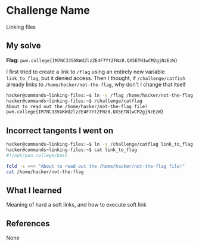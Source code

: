 # Challenge Name
Linking files

## My solve
**Flag:** `pwn.college{IM7NC335GKWd2lzZE4F7YtZFNz8.QX5ETN1wCM2gjNzEzW}`

I first tried to create a link to `/flag` using an entirely new variable `link_to_flag`, but it denied access. Then I thought, if `/challenge/catfish` already links to `/home/hocker/not-the-flag`, why don't I change that itself
```bash
hacker@commands~linking-files:~$ ln -s /flag /home/hacker/not-the-flag
hacker@commands~linking-files:~$ /challenge/catflag
About to read out the /home/hacker/not-the-flag file!
pwn.college{IM7NC335GKWd2lzZE4F7YtZFNz8.QX5ETN1wCM2gjNzEzW}
```

## Incorrect tangents I went on
```bash
hacker@commands~linking-files:~$ ln -s /challenge/catflag link_to_flag
hacker@commands~linking-files:~$ cat link_to_flag
#!/opt/pwn.college/bash

fold -s <<< "About to read out the /home/hacker/not-the-flag file!"
cat /home/hacker/not-the-flag
```

## What I learned
Meaning of hard a soft links, and how to execute soft link

## References 
None
